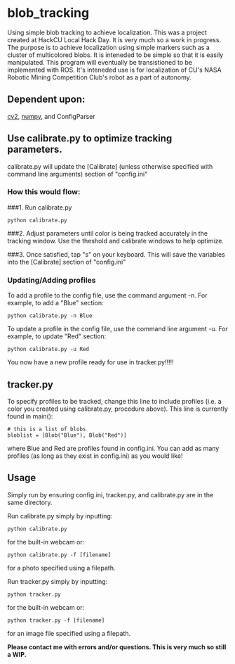 # blob_tracking
Using simple blob tracking to achieve localization. This was a project created at HackCU Local Hack Day. It is very much so a work in progress. The purpose is to achieve localization using simple markers such as a cluster of multicolored blobs. It is inteneded to be simple so that it is easily manipulated. This program will eventually be transistioned to be implemented with ROS. It's inteneded use is for localization of CU's NASA Robotic Mining Competition Club's robot as a part of autonomy.

## Dependent upon:
[cv2](https://docs.opencv.org/2.4/doc/tutorials/introduction/linux_install/linux_install.html), [numpy](https://www.scipy.org/install.html), and ConfigParser

## Use calibrate.py to optimize tracking parameters. 
calibrate.py will update the \[Calibrate] (unless otherwise specified with command line arguments) section of "config.ini"
### How this would flow:
###1. Run calibrate.py
```
python calibrate.py
```
###2. Adjust parameters until color is being tracked accurately in the tracking window. Use the theshold and calibrate windows to help optimize.

###3. Once satisfied, tap "s" on your keyboard. This will save the variables into the \[Calibrate] section of "config.ini"

### Updating/Adding profiles
To add a profile to the config file, use the command argument \-n. For example, to add a "Blue" section:
```
python calibrate.py -n Blue
```

To update a profile in the config file, use the command line argument \-u. For example, to update "Red" section:
```
python calibrate.py -u Red
```

You now have a new profile ready for use in tracker.py!!!!!


## tracker.py

To specify profiles to be tracked, change this line to include profiles (i.e. a color you created using calibrate.py, procedure above). This line is currently found in main():
```
# this is a list of blobs
bloblist = [Blob("Blue"), Blob("Red")]
```
where Blue and Red are profiles found in config.ini. You can add as many profiles (as long as they exist in config.ini) as you would like!

## Usage
Simply run by ensuring config.ini, tracker.py, and calibrate.py are in the same directory.

Run calibrate.py simply by inputting:
```
python calibrate.py
```
for the built-in webcam or:
```
python calibrate.py -f [filename]
```
for a photo specified using a filepath.


Run tracker.py simply by inputting:
```
python tracker.py
```
for the built-in webcam or:
```
python tracker.py -f [filename]
```
for an image file specified using a filepath.

**Please contact me with errors and/or questions. This is very much so still a WIP.**
